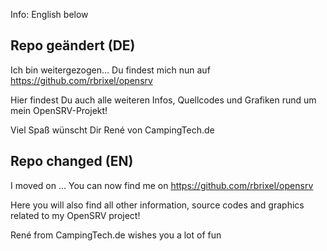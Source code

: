 Info: English below

## Repo geändert (DE)

Ich bin weitergezogen... Du findest mich nun auf https://github.com/rbrixel/opensrv

Hier findest Du auch alle weiteren Infos, Quellcodes und Grafiken rund um mein OpenSRV-Projekt!

Viel Spaß wünscht Dir René von CampingTech.de

## Repo changed (EN)

I moved on ... You can now find me on https://github.com/rbrixel/opensrv

Here you will also find all other information, source codes and graphics related to my OpenSRV project!

René from CampingTech.de wishes you a lot of fun